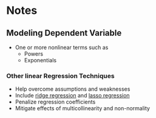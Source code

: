 # Notes

## Modeling Dependent Variable

* One or more nonlinear terms such as
  * Powers
  * Exponentials

### Other linear Regression Techniques

* Help overcome assumptions and weaknesses
* Include [ridge regression](https://en.wikipedia.org/wiki/Tikhonov_regularization) and [lasso regression](https://en.wikipedia.org/wiki/Lasso_(statistics))
* Penalize regression coefficients
* Mitigate effects of multicollinearity and non-normality